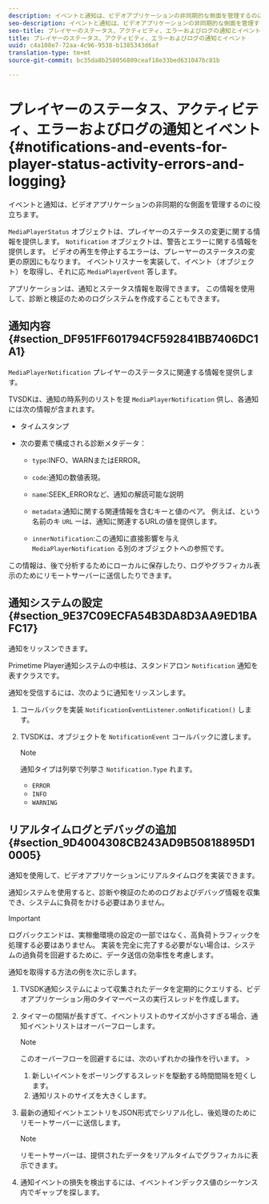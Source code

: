 ```yaml
---
description: イベントと通知は、ビデオアプリケーションの非同期的な側面を管理するのに役立ちます。
seo-description: イベントと通知は、ビデオアプリケーションの非同期的な側面を管理するのに役立ちます。
seo-title: プレイヤーのステータス、アクティビティ、エラーおよびログの通知とイベント
title: プレイヤーのステータス、アクティビティ、エラーおよびログの通知とイベント
uuid: c4a108e7-72aa-4c96-9538-b1385343d6af
translation-type: tm+mt
source-git-commit: bc35da8b258056809ceaf18e33bed631047bc81b

---
```



# プレイヤーのステータス、アクティビティ、エラーおよびログの通知とイベント {#notifications-and-events-for-player-status-activity-errors-and-logging}

イベントと通知は、ビデオアプリケーションの非同期的な側面を管理するのに役立ちます。

`MediaPlayerStatus` オブジェクトは、プレイヤーのステータスの変更に関する情報を提供します。 `Notification` オブジェクトは、警告とエラーに関する情報を提供します。 ビデオの再生を停止するエラーは、プレーヤーのステータスの変更の原因にもなります。 イベントリスナーを実装して、イベント（オブジェクト）を取得し、それに応 `MediaPlayerEvent` 答します。

アプリケーションは、通知とステータス情報を取得できます。 この情報を使用して、診断と検証のためのログシステムを作成することもできます。

## 通知内容 {#section_DF951FF601794CF592841BB7406DC1A1}

`MediaPlayerNotification` プレイヤーのステータスに関連する情報を提供します。

TVSDKは、通知の時系列のリストを提 `MediaPlayerNotification` 供し、各通知には次の情報が含まれます。

* タイムスタンプ
* 次の要素で構成される診断メタデータ：

   * `type`:INFO、WARNまたはERROR。
   * `code`:通知の数値表現。
   * `name`:SEEK_ERRORなど、通知の解読可能な説明
   * `metadata`:通知に関する関連情報を含むキーと値のペア。 例えば、という名前のキ `URL` ーは、通知に関連するURLの値を提供します。

   * `innerNotification`:この通知に直接影響を与え `MediaPlayerNotification` る別のオブジェクトへの参照です。

この情報は、後で分析するためにローカルに保存したり、ログやグラフィカル表示のためにリモートサーバーに送信したりできます。

## 通知システムの設定 {#section_9E37C09ECFA54B3DA8D3AA9ED1BAFC17}

通知をリッスンできます。

Primetime Player通知システムの中核は、スタンドアロン `Notification` 通知を表すクラスです。

通知を受信するには、次のように通知をリッスンします。

1. コールバックを実装 `NotificationEventListener.onNotification()` します。
1. TVSDKは、オブジェクトを `NotificationEvent` コールバックに渡します。

   >[!NOTE]
   >
   >通知タイプは列挙で列挙さ `Notification.Type` れます。

   * `ERROR`
   * `INFO`
   * `WARNING`

## リアルタイムログとデバッグの追加 {#section_9D4004308CB243AD9B50818895D10005}

通知を使用して、ビデオアプリケーションにリアルタイムログを実装できます。

通知システムを使用すると、診断や検証のためのログおよびデバッグ情報を収集でき、システムに負荷をかける必要はありません。

>[!IMPORTANT]
>
>ログバックエンドは、実稼働環境の設定の一部ではなく、高負荷トラフィックを処理する必要はありません。 実装を完全に完了する必要がない場合は、システムの過負荷を回避するために、データ送信の効率性を考慮します。

通知を取得する方法の例を次に示します。

1. TVSDK通知システムによって収集されたデータを定期的にクエリする、ビデオアプリケーション用のタイマーベースの実行スレッドを作成します。
1. タイマーの間隔が長すぎて、イベントリストのサイズが小さすぎる場合、通知イベントリストはオーバーフローします。

   >[!NOTE]
   >
   >このオーバーフローを回避するには、次のいずれかの操作を行います。   >
   >    
   >    
   >    1. 新しいイベントをポーリングするスレッドを駆動する時間間隔を短くします。
   >    1. 通知リストのサイズを大きくします。


1. 最新の通知イベントエントリをJSON形式でシリアル化し、後処理のためにリモートサーバーに送信します。

   >[!NOTE]
   >
   >リモートサーバーは、提供されたデータをリアルタイムでグラフィカルに表示できます。

1. 通知イベントの損失を検出するには、イベントインデックス値のシーケンス内でギャップを探します。